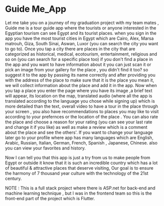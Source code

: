 # Guide Me_App
Let me take you on a journey of my graduation project with my team mates , Guide me is a tour guide app where the tourists or anyone interested in the Egyptian tourism can see Egypt and its tourist places. when you sign in the app you have the most tourist cities in Egypt which are Cairo, Alex, Marsa matrouh, Giza, South Sinai, Aswan, Luxor (you can search the city you want to go to). Once you tap a city there are places in the city that are categorized as historical, medical, ecotourism, entertainment, religious and so on (you can search for a specific place too) if you don't find a place in the app and you want to have information about it you can just scan it or pick an image from your gallery for the place , you didn't find it too? so suggest it to the app by passing its name correctly and after providing you with the address of the place to make sure that it is the place you mean it, we will collect information about the place and add it in the app. Now when you tap a place you enter the page where you have its image ,a brief text will appear, its location on the map, translated audio (where all the app is translated according to the language you chose while signing up) which is more detailed than the text, overall video to have a tour in the place through your screen , you also have recommendations to places you may like to visit according to your prefernces or the location of the place . You can also rate the place and choose a reason for your rating (you can see your last rate and change it if you like) as well as make a review which is a comment about the place and see the others'. If you want to change your language later go to your profile where app has many languages which are English, Arabic, Russian, Italian, German, French, Spanish , Japanese, Chinese. also you can view your favorites and history.

Now I can tell you that this app is just a try from us to make people from Egypt or outside it know that it is such an incredible country which has a lot of beautiful & attractive places that deserve visiting, Our goal is to ensure the harmony of 7 thousand year culture with the technology of the 21st century.

NOTE : This is a full stack project where there is ASP.net for back-end and machine learning technique , but I was in the frontend team so this is the front-end part of the project which is Flutter.
